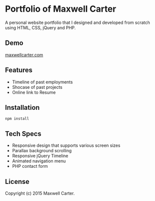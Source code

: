 # Portfolio of Maxwell Carter

A personal website portfolio that I designed and developed from scratch using HTML, CSS, jQuery and PHP.

## Demo

[maxwellcarter.com](http://maxwellcarter.com)

## Features

* Timeline of past employments
* Shocase of past projects
* Online link to Resume


## Installation

```
npm install
```

## Tech Specs

* Responsive design that supports various screen sizes
* Parallax background scrolling
* Responsive jQuery Timeline
* Animated navigation menu
* PHP contact form

## License 

Copyright (c) 2015 Maxwell Carter.